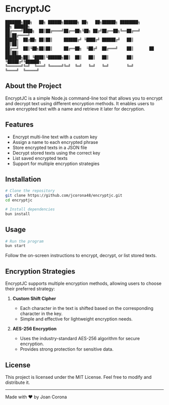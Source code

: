 # EncryptJC

```
███████╗███╗   ██╗ ██████╗██████╗ ██╗   ██╗██████╗ ████████╗         ██╗ ██████╗
██╔════╝████╗  ██║██╔════╝██╔══██╗╚██╗ ██╔╝██╔══██╗╚══██╔══╝         ██║██╔════╝
█████╗  ██╔██╗ ██║██║     ██████╔╝ ╚████╔╝ ██████╔╝   ██║            ██║██║     
██╔══╝  ██║╚██╗██║██║     ██╔══██╗  ╚██╔╝  ██╔═══╝    ██║       ██   ██║██║     
███████╗██║ ╚████║╚██████╗██║  ██║   ██║   ██║        ██║       ╚█████╔╝╚██████╗
╚══════╝╚═╝  ╚═══╝ ╚═════╝╚═╝  ╚═╝   ╚═╝   ╚═╝        ╚═╝        ╚════╝  ╚═════╝
```

## About the Project
EncryptJC is a simple Node.js command-line tool that allows you to encrypt and decrypt text using different encryption methods. It enables users to save encrypted text with a name and retrieve it later for decryption.

## Features
- Encrypt multi-line text with a custom key
- Assign a name to each encrypted phrase
- Store encrypted texts in a JSON file
- Decrypt stored texts using the correct key
- List saved encrypted texts
- Support for multiple encryption strategies

## Installation
```sh
# Clone the repository
git clone https://github.com/jcorona48/encryptjc.git
cd encryptjc

# Install dependencies
bun install
```

## Usage
```sh
# Run the program
bun start
```
Follow the on-screen instructions to encrypt, decrypt, or list stored texts.

## Encryption Strategies
EncryptJC supports multiple encryption methods, allowing users to choose their preferred strategy:

1. **Custom Shift Cipher**
   - Each character in the text is shifted based on the corresponding character in the key.
   - Simple and effective for lightweight encryption needs.

2. **AES-256 Encryption**
   - Uses the industry-standard AES-256 algorithm for secure encryption.
   - Provides strong protection for sensitive data.

## License
This project is licensed under the MIT License. Feel free to modify and distribute it.

---
Made with ❤️ by Joan Corona
